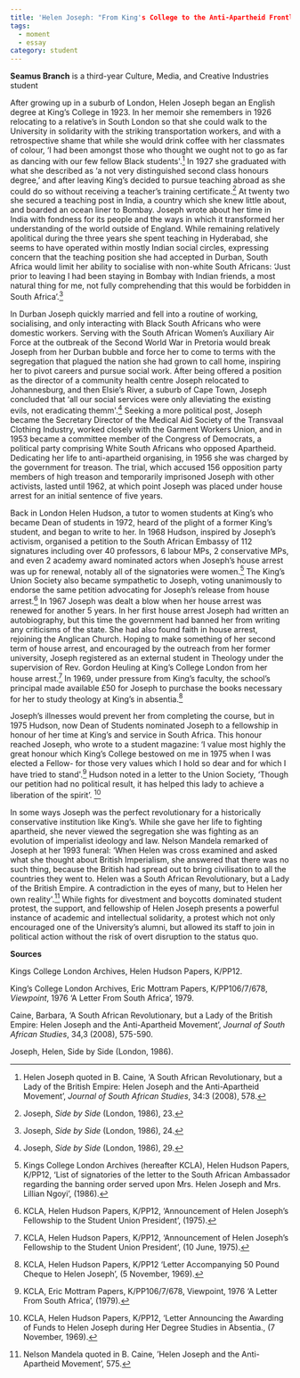 ```yaml
---
title: 'Helen Joseph: "From King's College to the Anti-Apartheid Frontlines"'
tags:
  - moment
  - essay
category: student
---
```

**Seamus Branch** is a third-year Culture, Media, and Creative Industries student

After growing up in a suburb of London, Helen Joseph began an English degree at King’s College in 1923. In her memoir she remembers in 1926 relocating to a relative’s in South London so that she could walk to the University in solidarity with the striking transportation workers, and with a retrospective shame that while she would drink coffee with her classmates of colour, ‘I had been amongst those who thought we ought not to go as far as dancing with our few fellow Black students'.[^1] In 1927 she graduated with what she described as ‘a not very distinguished second class honours degree,’ and after leaving King’s decided to pursue teaching abroad as she could do so without receiving a teacher’s training certificate.[^2] At twenty two she secured a teaching post in India, a country which she knew little about, and boarded an ocean liner to Bombay. Joseph wrote about her time in India with fondness for its people and the ways in which it transformed her understanding of the world outside of England. While remaining relatively apolitical during the three years she spent teaching in Hyderabad, she seems to have operated within mostly Indian social circles, expressing concern that the teaching position she had accepted in Durban, South Africa would limit her ability to socialise with non-white South Africans: ‘Just prior to leaving I had been staying in Bombay with Indian friends, a most natural thing for me, not fully comprehending that this would be forbidden in South Africa’.[^3]

In Durban Joseph quickly married and fell into a routine of working, socialising, and only interacting with Black South Africans who were domestic workers. Serving with the South African Women’s Auxiliary Air Force at the outbreak of the Second World War in Pretoria would break Joseph from her Durban bubble and force her to come to terms with the segregation that plagued the nation she had grown to call home, inspiring her to pivot careers and pursue social work. After being offered a position as the director of a community health centre Joseph relocated to Johannesburg, and then Elsie’s River, a suburb of Cape Town, Joseph concluded that ‘all our social services were only alleviating the existing evils, not eradicating themm'.[^4] Seeking a more political post, Joseph became the Secretary Director of the Medical Aid Society of the Transvaal Clothing Industry, worked closely with the Garment Workers Union, and in 1953 became a committee member of the Congress of Democrats, a political party comprising White South Africans who opposed Apartheid. Dedicating her life to anti-apartheid organising, in 1956 she was charged by the government for treason. The trial, which accused 156 opposition party members of high treason and temporarily imprisoned Joseph with other activists, lasted until 1962, at which point Joseph was placed under house arrest for an initial sentence of five years.

Back in London Helen Hudson, a tutor to women students at King’s who became Dean of students in 1972, heard of the plight of a former King’s student, and began to write to her. In 1968 Hudson, inspired by Joseph’s activism, organised a petition to the South African Embassy of 112 signatures including over 40 professors, 6 labour MPs, 2 conservative MPs, and even 2 academy award nominated actors when Joseph’s house arrest was up for renewal, notably all of the signatories were women.[^5] The King’s Union Society also became sympathetic to Joseph, voting unanimously to endorse the same petition advocating for Joseph’s release from house arrest.[^6] In 1967 Joseph was dealt a blow when her house arrest was renewed for another 5 years. In her first house arrest Joseph had written an autobiography, but this time the government had banned her from writing any criticisms of the state. She had also found faith in house arrest, rejoining the Anglican Church. Hoping to make something of her second term of house arrest, and encouraged by the outreach from her former university, Joseph registered as an external student in Theology under the supervision of Rev. Gordon Heuling at King’s College London from her house arrest.[^7] In 1969, under pressure from King’s faculty,  the school’s principal made available £50 for Joseph to purchase the books necessary for her to study theology at King’s in absentia.[^8]

Joseph’s illnesses would prevent her from completing the course, but in 1975 Hudson, now Dean of Students nominated Joseph to a fellowship in honour of her time at King’s and service in South Africa. This honour reached Joseph, who wrote to a student magazine: ‘I value most highly the great honour which King’s College bestowed on me in 1975 when I was elected a Fellow- for those very values which I hold so dear and for which I have tried to stand'.[^9] Hudson noted in a letter to the Union Society, ‘Though our petition had no political result, it has helped this lady to achieve a liberation of the spirit’. [^10]

In some ways Joseph was the perfect revolutionary for a historically conservative institution like King’s. While she gave her life to fighting apartheid, she never viewed the segregation she was fighting as an evolution of imperialist ideology and law. Nelson Mandela remarked of Joseph at her 1993 funeral: ‘When Helen was cross examined and asked what she thought about British Imperialism, she answered that there was no such thing, because the British had spread out to bring civilisation to all the countries they went to. Helen was a South African Revolutionary, but a Lady of the British Empire. A contradiction in the eyes of many, but to Helen her own reality'.[^11] While fights for divestment and boycotts dominated student protest, the support, and fellowship of Helen Joseph presents a powerful instance of academic and intellectual solidarity, a protest which not only encouraged one of the University’s alumni, but allowed its staff to join in political action without the risk of overt disruption to the status quo.

**Sources**

Kings College London Archives, Helen Hudson Papers, K/PP12.

King’s College London Archives, Eric Mottram Papers, K/PP106/7/678, _Viewpoint_, 1976 ‘A Letter From South Africa’, 1979.

Caine, Barbara, ‘A South African Revolutionary, but a Lady of the British Empire: Helen Joseph and the Anti-Apartheid Movement’, _Journal of South African Studies_, 34,3 (2008), 575-590.

Joseph, Helen, Side by Side (London, 1986).

[^1]: Helen Joseph quoted in B. Caine, ‘A South African Revolutionary, but a Lady of the British Empire: Helen Joseph and the Anti-Apartheid Movement’, _Journal of South African Studies_, 34:3 (2008), 578.
[^2]: Joseph, _Side by Side_ (London, 1986), 23.
[^3]: Joseph, _Side by Side_ (London, 1986), 24.
[^4]: Joseph, _Side by Side_ (London, 1986), 29.
[^5]: Kings College London Archives (hereafter KCLA), Helen Hudson Papers, K/PP12, ‘List of signatories of the letter to the South African Ambassador regarding the banning order served upon Mrs. Helen Joseph and Mrs. Lillian Ngoyi’, (1986).
[^6]: KCLA, Helen Hudson Papers, K/PP12, ‘Announcement of Helen Joseph’s Fellowship to the Student Union President’, (1975).
[^7]: KCLA, Helen Hudson Papers, K/PP12, ‘Announcement of Helen Joseph’s Fellowship to the Student Union President’, (10 June, 1975).
[^8]: KCLA, Helen Hudson Papers, K/PP12 ‘Letter Accompanying 50 Pound Cheque to Helen Joseph’, (5 November, 1969).
[^9]: KCLA, Eric Mottram Papers, K/PP106/7/678, Viewpoint, 1976 ‘A Letter From South Africa’, (1979).
[^10]: KCLA, Helen Hudson Papers, K/PP12, ‘Letter Announcing the Awarding of Funds to Helen Joseph during Her Degree Studies in Absentia., (7 November, 1969).
[^11]: Nelson Mandela quoted in B. Caine, ’Helen Joseph and the Anti-Apartheid Movement’, 575.
